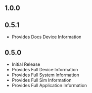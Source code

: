 ## 1.0.0

## 0.5.1
* Provides Docs Device Information
## 0.5.0
* Initial Release
* Provides Full Device Information
* Provides Full System Information
* Provides Full Sim Information
* Provides Full Application Information
